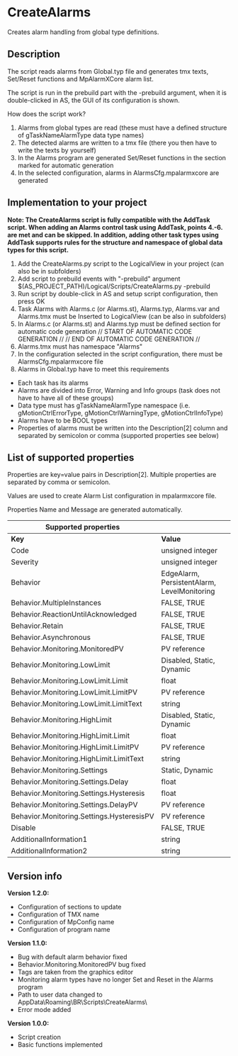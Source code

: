 # CreateAlarms

Creates alarm handling from global type definitions.

## Description

The script reads alarms from Global.typ file and generates tmx texts, Set/Reset functions and MpAlarmXCore alarm list.

The script is run in the prebuild part with the -prebuild argument, when it is double-clicked in AS, the GUI of its configuration is shown.

How does the script work?

1. Alarms from global types are read (these must have a defined structure of gTaskNameAlarmType data type names)
2. The detected alarms are written to a tmx file (there you then have to write the texts by yourself)
3. In the Alarms program are generated Set/Reset functions in the section marked for automatic generation
4. In the selected configuration, alarms in AlarmsCfg.mpalarmxcore are generated

## Implementation to your project

__Note: The CreateAlarms script is fully compatible with the AddTask script. When adding an Alarms control task using AddTask, points 4.-6. are met and can be skipped. In addition, adding other task types using AddTask supports rules for the structure and namespace of global data types for this script.__
1. Add the CreateAlarms.py script to the LogicalView in your project (can also be in subfolders)
2. Add script to prebuild events with "-prebuild" argument
    $(AS_PROJECT_PATH)/Logical/Scripts/CreateAlarms.py -prebuild
3. Run script by double-click in AS and setup script configuration, then press OK
4. Task Alarms with Alarms.c (or Alarms.st), Alarms.typ, Alarms.var and Alarms.tmx must be Inserted to LogicalView
    (can be also in subfolders)
5. In Alarms.c (or Alarms.st) and Alarms.typ must be defined section for automatic code generation
    // START OF AUTOMATIC CODE GENERATION //
    // END OF AUTOMATIC CODE GENERATION //
6. Alarms.tmx must has namespace "Alarms"
7. In the configuration selected in the script configuration, there must be AlarmsCfg.mpalarmxcore file
8. Alarms in Global.typ have to meet this requirements
- Each task has its alarms
- Alarms are divided into Error, Warning and Info groups (task does not have to have all of these groups)
- Data type must has gTaskNameAlarmType namespace (i.e. gMotionCtrlErrorType, gMotionCtrlWarningType, gMotionCtrlInfoType)
- Alarms have to be BOOL types
- Properties of alarms must be written into the Description[2] column and separated by semicolon or comma (supported properties see below)
            
## List of supported properties

Properties are key=value pairs in Description[2]. Multiple properties are separated by comma or semicolon.

Values are used to create Alarm List configuration in mpalarmxcore file.

Properties Name and Message are generated automatically.

| Supported properties                      |                                             |
|-------------------------------------------|---------------------------------------------|
| __Key__                                   | __Value__                                   |
| Code                                      | unsigned integer                            |
| Severity                                  | unsigned integer                            |
| Behavior                                  | EdgeAlarm, PersistentAlarm, LevelMonitoring |
| Behavior.MultipleInstances                | FALSE, TRUE                                 |
| Behavior.ReactionUntilAcknowledged        | FALSE, TRUE                                 |
| Behavior.Retain                           | FALSE, TRUE                                 |
| Behavior.Asynchronous                     | FALSE, TRUE                                 |
| Behavior.Monitoring.MonitoredPV           | PV reference                                |
| Behavior.Monitoring.LowLimit              | Disabled, Static, Dynamic                   |
| Behavior.Monitoring.LowLimit.Limit        | float                                       |
| Behavior.Monitoring.LowLimit.LimitPV      | PV reference                                |
| Behavior.Monitoring.LowLimit.LimitText    | string                                      |
| Behavior.Monitoring.HighLimit             | Disabled, Static, Dynamic                   |
| Behavior.Monitoring.HighLimit.Limit       | float                                       |
| Behavior.Monitoring.HighLimit.LimitPV     | PV reference                                |
| Behavior.Monitoring.HighLimit.LimitText   | string                                      |
| Behavior.Monitoring.Settings              | Static, Dynamic                             |
| Behavior.Monitoring.Settings.Delay        | float                                       |
| Behavior.Monitoring.Settings.Hysteresis   | float                                       |
| Behavior.Monitoring.Settings.DelayPV      | PV reference                                |
| Behavior.Monitoring.Settings.HysteresisPV | PV reference                                |
| Disable                                   | FALSE, TRUE                                 |
| AdditionalInformation1                    | string                                      |
| AdditionalInformation2                    | string                                      |

## Version info

__Version 1.2.0:__
- Configuration of sections to update
- Configuration of TMX name
- Configuration of MpConfig name
- Configuration of program name


__Version 1.1.0:__
- Bug with default alarm behavior fixed
- Behavior.Monitoring.MonitoredPV bug fixed
- Tags are taken from the graphics editor
- Monitoring alarm types have no longer Set and Reset in the Alarms program
- Path to user data changed to AppData\Roaming\BR\Scripts\CreateAlarms\
- Error mode added
	
__Version 1.0.0:__

- Script creation
- Basic functions implemented
